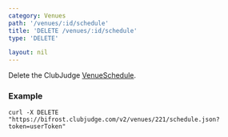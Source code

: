 ```yaml
---
category: Venues
path: '/venues/:id/schedule'
title: 'DELETE /venues/:id/schedule'
type: 'DELETE'

layout: nil
---
```


Delete the ClubJudge [VenueSchedule](#/venue-schedule-model).

### Example

```
curl -X DELETE "https://bifrost.clubjudge.com/v2/venues/221/schedule.json?token=userToken"
```
